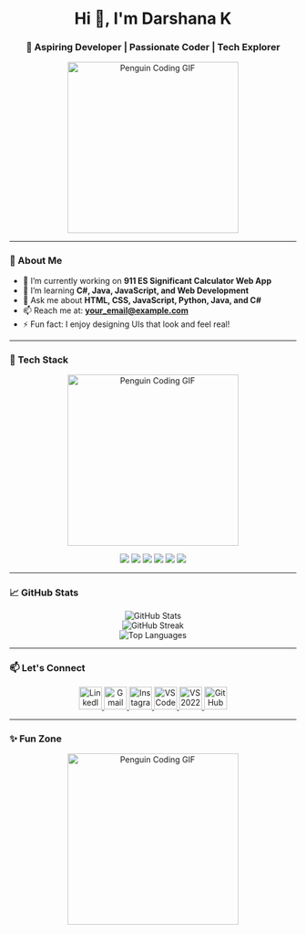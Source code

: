 <h1 align="center">Hi 👋, I'm Darshana K</h1>
<h3 align="center">🚀 Aspiring Developer | Passionate Coder | Tech Explorer</h3>

<p align="center">
  <img src="https://media.tenor.com/OtNfj7kWlIgAAAAd/penguin-coding.gif" width="300" alt="Penguin Coding GIF" />
</p>

---

### 🌟 About Me

- 🔭 I’m currently working on **911 ES Significant Calculator Web App**  
- 🌱 I’m learning **C#, Java, JavaScript, and Web Development**  
- 💬 Ask me about **HTML, CSS, JavaScript, Python, Java, and C#**  
- 📫 Reach me at: **your_email@example.com**  
- ⚡ Fun fact: I enjoy designing UIs that look and feel real!

---

### 🚀 Tech Stack

<p align="center">
  <img src="https://media.tenor.com/OtNfj7kWlIgAAAAd/penguin-coding.gif" width="300" alt="Penguin Coding GIF" />
</p>

<p align="center">
  <img src="https://img.shields.io/badge/HTML5-E34F26?style=for-the-badge&logo=html5&logoColor=white"/>
  <img src="https://img.shields.io/badge/CSS3-1572B6?style=for-the-badge&logo=css3&logoColor=white"/>
  <img src="https://img.shields.io/badge/JavaScript-F7DF1E?style=for-the-badge&logo=javascript&logoColor=black"/>
  <img src="https://img.shields.io/badge/Python-3776AB?style=for-the-badge&logo=python&logoColor=white"/>
  <img src="https://img.shields.io/badge/Java-ED8B00?style=for-the-badge&logo=java&logoColor=white"/>
  <img src="https://img.shields.io/badge/C%23-239120?style=for-the-badge&logo=c-sharp&logoColor=white"/>
</p>

---

### 📈 GitHub Stats

<p align="center">
  <img src="https://github-readme-stats.vercel.app/api?username=darshanak&show_icons=true&theme=radical" alt="GitHub Stats"/>
  <br/>
  <img src="https://github-readme-streak-stats.herokuapp.com/?user=darshanak&theme=radical" alt="GitHub Streak"/>
  <br/>
  <img src="https://github-readme-stats.vercel.app/api/top-langs/?username=darshanak&layout=compact&theme=radical" alt="Top Languages"/>
</p>

---

### 📫 Let's Connect

<p align="center">
  <a href="https://linkedin.com/in/your-linkedin" target="_blank">
    <img src="https://cdn-icons-png.flaticon.com/512/174/174857.png" width="40" alt="LinkedIn" />
  </a>
  <a href="mailto:your_email@example.com">
    <img src="https://cdn-icons-png.flaticon.com/512/281/281769.png" width="40" alt="Gmail" />
  </a>
  <a href="https://instagram.com/your_instagram" target="_blank">
    <img src="https://cdn-icons-png.flaticon.com/512/174/174855.png" width="40" alt="Instagram" />
  </a>
  <a href="https://code.visualstudio.com/" target="_blank">
    <img src="https://cdn-icons-png.flaticon.com/512/906/906324.png" width="40" alt="VS Code" />
  </a>
  <a href="https://visualstudio.microsoft.com/vs/preview/" target="_blank">
    <img src="https://visualstudio.microsoft.com/wp-content/uploads/2021/10/Product-Icon.svg" width="40" alt="VS 2022 Preview" />
  </a>
  <a href="https://github.com/darshanak" target="_blank">
    <img src="https://cdn-icons-png.flaticon.com/512/733/733553.png" width="40" alt="GitHub" />
  </a>
</p>

---

### ✨ Fun Zone

<p align="center">
  <img src="https://media.tenor.com/OtNfj7kWlIgAAAAd/penguin-coding.gif" width="300" alt="Penguin Coding GIF" />
</p>
